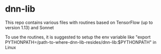 # dnn-lib
This repo contains various files with routines based on TensorFlow (up to version 1.13) and Sonnet

To use the routines, it is suggested to setup the env variable like "export PYTHONPATH=/path-to-where-dnn-lib-resides/dnn-lib:$PYTHONPATH" in Linux

